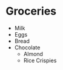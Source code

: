 <!doctype html>
<html lang="en">
<head>
<meta charset="utf-8">
<title>Unordered List</title>
</head>
<body>
<h1>Groceries</h1>
<ul>
<li>Milk</li>
<li>Eggs</li>
<li>Bread</li>
<li>Chocolate
<ul>
<li>Almond</li>
<li>Rice Crispies</li>
</ul>
</li>
</ul>
</body>
</html>
